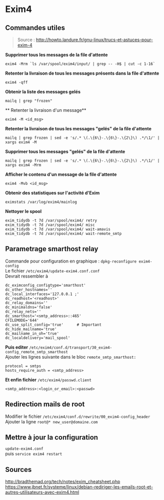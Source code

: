 # Exim4

## Commandes utiles
> Source : http://howto.landure.fr/gnu-linux/trucs-et-astuces-pour-exim-4

**Supprimer tous les messages de la file d'attente**  
```
exim4 -Mrm `ls /var/spool/exim4/input/ | grep -- -H$ | cut -c 1-16`
```
**Retenter la livraison de tous les messages présents dans la file d'attente**
```
exim4 -qff
```
**Obtenir la liste des messages gelés**
```
mailq | grep "frozen"
```
** Retenter la livraison d'un message**
```
exim4 -M <id_msg>
```
**Retenter la livraison de tous les messages "gelés" de la file d'attente**
```
mailq | grep frozen | sed -e 's/.* \(.\{6\}-.\{6\}-.\{2\}\) .*/\1/' | xargs exim4 -M
```
**Supprimer tous les messages "gelés" de la file d'attente**
```
mailq | grep frozen | sed -e 's/.* \(.\{6\}-.\{6\}-.\{2\}\) .*/\1/' | xargs exim4 -Mrm
```
**Afficher le contenu d'un message de la file d'attente**
```
exim4 -Mvb <id_msg>
```
**Obtenir des statistiques sur l'activité d'Exim**
```
eximstats /var/log/exim4/mainlog
```
**Nettoyer le spool**
```
exim_tidydb -t 7d /var/spool/exim4/ retry
exim_tidydb -t 7d /var/spool/exim4/ misc
exim_tidydb -t 7d /var/spool/exim4/ wait-amavis
exim_tidydb -t 7d /var/spool/exim4/ wait-remote_smtp
```

## Parametrage smarthost relay
Commande pour configuration en graphique : `dpkg-reconfigure exim4-config`  
Le fichier `/etc/exim4/update-exim4.conf.conf`  
Devrait ressembler à  

```
dc_eximconfig_configtype='smarthost'
dc_other_hostnames=''
dc_local_interfaces='127.0.0.1 ;'
dc_readhost='<readhost>'
dc_relay_domains=''
dc_minimaldns='false'
dc_relay_nets=''
dc_smarthost='<smtp_address>::465'
CFILEMODE='644'
dc_use_split_config='true' 		# Important
dc_hide_mailname='true'
dc_mailname_in_oh='true'
dc_localdelivery='mail_spool'
```

**Puis editer** `/etc/exim4/conf.d/transport/30_exim4-config_remote_smtp_smarthost `  
Ajouter les lignes suivante dans le bloc `remote_smtp_smarthost:`
```
protocol = smtps
hosts_require_auth = <smtp_address>
```

**Et enfin fichier** `/etc/exim4/passwd.client`  
```
<smtp_address>:<login_or_email>:<passwd>
```

## Redirection mails de root
Modifier le fichier `/etc/exim4/conf.d/rewrite/00_exim4-config_header`  
Ajouter la ligne `root@* new_user@domaine.com`

## Mettre à jour la configuration
`update-exim4.conf`  
puis `service exim4 restart`  

## Sources  
http://bradthemad.org/tech/notes/exim_cheatsheet.php  
https://www.jbnet.fr/systeme/linux/debian-rediriger-les-emails-root-et-autres-utilisateurs-avec-exim4.html  
